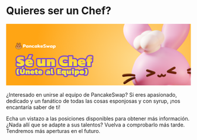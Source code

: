# Quieres ser un Chef?

![](../../.gitbook/assets/chef.png)

¿Interesado en unirse al equipo de PancakeSwap? Si eres apasionado, dedicado y un fanático de todas las cosas esponjosas y con syrup, ¡nos encantaría saber de ti!

Echa un vistazo a las posiciones disponibles para obtener más información. ¿Nada allí que se adapte a sus talentos? Vuelva a comprobarlo más tarde. Tendremos más aperturas en el futuro.

